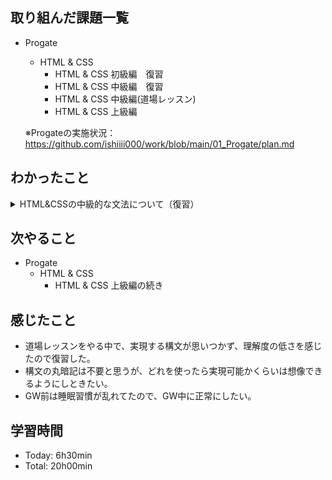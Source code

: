 ## 取り組んだ課題一覧
- Progate
  - HTML & CSS
    - HTML & CSS 初級編　復習
    - HTML & CSS 中級編　復習
    - HTML & CSS 中級編(道場レッスン)
    - HTML & CSS 上級編

  ※Progateの実施状況：<https://github.com/ishiiii000/work/blob/main/01_Progate/plan.md>

## わかったこと
<details>
<summary>HTML&CSSの中級的な文法について（復習）</summary>
  
  - <head>タグには以下など書く
    
    - `<meta charset="utf-8">`
    
    - `<title>hoge<title/>`
      
    - `<link rel="stylesheet" href="stylesheet.css">`
   
  - Webサイトは「ヘッダー」「メイン」「フッター」で構成されている
  - リストのマークをなくす：`list-style: none`
  - ブロック要素・インライン要素
    - ブロック要素：「改行される」「親要素の幅一杯に広がる」「widh/height指定可」「margin/padding指定可」
    - インラインブロック要素：「改行されない」「親要素の幅一杯に広がらない」「widh/height指定可」「margin/padding指定可」
    - インライン要素：「改行されない」「親要素の幅一杯に広がらない」「widh/height指定不可」「margin/padding指定左右のみ可」
  - ボーダー：`border: 5px solid red`
  - ヘッダー、フッダー：`<header>`、`<footer>`を使うのが一般的
  - 背景画像の指定：`background-image: url(画像.pngなど)`<br>
    一枚の画像で表示範囲を埋め尽くす：`background-size: cover`<br>
　　※background-imageで指定された背景画像は表示範囲を埋め尽くすまで繰り返される性質があるので。
  - 要素の中央寄せ：`width: XXpx` + `margin: 0 auto`
  - 透明度：`opacity: 0.5` ※0～0.5
  - 文字間隔：`letter-spacing`
  - カーソル乗ったときの変化：`セレクタ:hover`
  - 角丸：`border-radius: 10px`
  - テキスト、インライン要素、インラインブロック要素の配置：`text-align: center`<br>
  　※広い範囲を囲うようなブロック要素の中央寄せ：`margin: 0 auto`の方を使う
  - 背景色だけ透明にしたい場合に：`background-color: rgba(xx, xx, xx, 0.5)` ※第4引数は0～1<br>
　　（opacityプロパティは要素全体を透過させるが、、rgbaはその色だけを透明にできる）
  - アニメーション：`transition: all 1s` + `セレクタ:hover`<br>
　　※transitionは「変化の対象」や「変化にかかる時間」などを指定できる
  - 行の高さ：`line-height: 10px`
  - 高さの中央寄せ：`height:値` = `line-height`とする
  - 文字の太さ：`font-weight: normal` `font-weight: bold`
  - 要素を重ねる；`position: absolute` + `top: 50px` + `left: 70px`<br>
　　※サイト全体の左上を基準にtop、leftを用いる（right、bottomの併用も可能）
    ※`position: relative;`を用いると基準点を親要素にできる
  - 影をつける：`box-shadow: 0px 10px #000000`
  - CSSの打ち消し；`box-shadow: none;`<br>
　　※多くのプロパティはnoneで打ち消せる
  - クリック時の変化；`セレクタ:active`<br>
    ※クリックされている間だけCSS適用
  - ボタンをへこませる；`position: relative`を自分自身に設定すると自分自身からズレを定義できる
  - 画面上に要素固定： `position: fixed;`
　　※位置は`top`、`left`、`right`、`bottom`で指定
  - 重なり順の指定：`z-index` 値が大きいほど上に表示される、`position`プロパティと併用
</details>

## 次やること
- Progate
  - HTML & CSS
    - HTML & CSS 上級編の続き

## 感じたこと
- 道場レッスンをやる中で、実現する構文が思いつかず、理解度の低さを感じたので復習した。
- 構文の丸暗記は不要と思うが、どれを使ったら実現可能かくらいは想像できるようにしときたい。
- GW前は睡眠習慣が乱れてたので、GW中に正常にしたい。
## 学習時間
- Today: 6h30min
- Total: 20h00min
  
